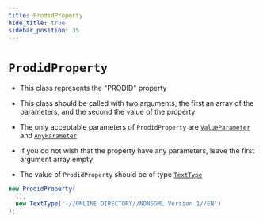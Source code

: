 ```yaml
---
title: ProdidProperty
hide_title: true
sidebar_position: 35
---
```


# `ProdidProperty`

* This class represents the "PRODID" property

* This class should be called with two arguments, the first an array of the parameters, and the second the value of the property

* The only acceptable parameters of ```ProdidProperty``` are [`ValueParameter`](/documentation/parameters/ValueParameter) and [`AnyParameter`](/documentation/parameters/anyparameter)

* If you do not wish that the property have any parameters, leave the first argument array empty

* The value of ```ProdidProperty``` should be of type [`TextType`](/documentation/values/texttype-and-textlisttype)

```js
new ProdidProperty(
  [],
  new TextType('-//ONLINE DIRECTORY//NONSGML Version 1//EN')
);
```


